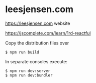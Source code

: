 # leesjensen.com
https://leesjensen.com website


https://jscomplete.com/learn/1rd-reactful


Copy the distribution files over
```
$ npm run build
```

In separate consoles execute:
```
$ npm run dev:server
$ npm run dev:bundler
```